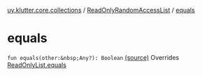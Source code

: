 [uy.klutter.core.collections](../index.md) / [ReadOnlyRandomAccessList](index.md) / [equals](.)


# equals
`fun equals(other:&nbsp;Any?): Boolean` [(source)](https://github.com/kohesive/klutter/blob/master/core-jdk6/src/main/kotlin/uy/klutter/core/common/Immutable.kt#L126)
Overrides [ReadOnlyList.equals](../-read-only-list/equals.md)


